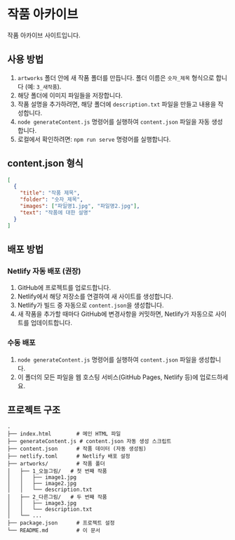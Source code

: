 # 작품 아카이브

작품 아카이브 사이트입니다.

## 사용 방법

1. `artworks` 폴더 안에 새 작품 폴더를 만듭니다. 폴더 이름은 `숫자_제목` 형식으로 합니다 (예: `3_새작품`).
2. 해당 폴더에 이미지 파일들을 저장합니다.
3. 작품 설명을 추가하려면, 해당 폴더에 `description.txt` 파일을 만들고 내용을 작성합니다.
4. `node generateContent.js` 명령어를 실행하여 `content.json` 파일을 자동 생성합니다.
5. 로컬에서 확인하려면: `npm run serve` 명령어를 실행합니다.

## content.json 형식

```json
[
  {
    "title": "작품 제목",
    "folder": "숫자_제목",
    "images": ["파일명1.jpg", "파일명2.jpg"],
    "text": "작품에 대한 설명"
  }
]
```

## 배포 방법

### Netlify 자동 배포 (권장)
1. GitHub에 프로젝트를 업로드합니다.
2. Netlify에서 해당 저장소를 연결하여 새 사이트를 생성합니다.
3. Netlify가 빌드 중 자동으로 `content.json`을 생성합니다.
4. 새 작품을 추가할 때마다 GitHub에 변경사항을 커밋하면, Netlify가 자동으로 사이트를 업데이트합니다.

### 수동 배포
1. `node generateContent.js` 명령어를 실행하여 `content.json` 파일을 생성합니다.
2. 이 폴더의 모든 파일을 웹 호스팅 서비스(GitHub Pages, Netlify 등)에 업로드하세요.

## 프로젝트 구조

```
.
├── index.html        # 메인 HTML 파일
├── generateContent.js # content.json 자동 생성 스크립트
├── content.json      # 작품 데이터 (자동 생성됨)
├── netlify.toml      # Netlify 배포 설정
├── artworks/         # 작품 폴더
│   ├── 1_오늘그림/   # 첫 번째 작품
│   │   ├── image1.jpg
│   │   ├── image2.jpg
│   │   └── description.txt
│   ├── 2_다른그림/   # 두 번째 작품
│   │   ├── image3.jpg
│   │   └── description.txt
│   └── ...
├── package.json      # 프로젝트 설정
└── README.md         # 이 문서
``` 